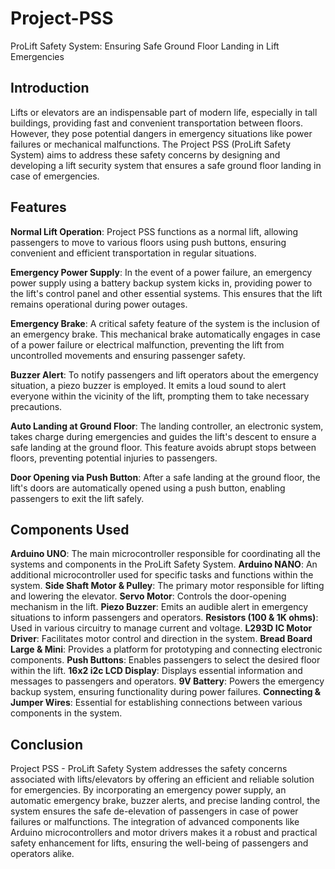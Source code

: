 # Project-PSS
 ProLift Safety System: Ensuring Safe Ground Floor Landing in Lift Emergencies

 ## Introduction
Lifts or elevators are an indispensable part of modern life, especially in tall buildings, providing fast and convenient transportation between floors. However, they pose potential dangers in emergency situations like power failures or mechanical malfunctions. The Project PSS (ProLift Safety System) aims to address these safety concerns by designing and developing a lift security system that ensures a safe ground floor landing in case of emergencies.

## Features
**Normal Lift Operation**: Project PSS functions as a normal lift, allowing passengers to move to various floors using push buttons, ensuring convenient and efficient transportation in regular situations.

**Emergency Power Supply**: In the event of a power failure, an emergency power supply using a battery backup system kicks in, providing power to the lift's control panel and other essential systems. This ensures that the lift remains operational during power outages.

**Emergency Brake**: A critical safety feature of the system is the inclusion of an emergency brake. This mechanical brake automatically engages in case of a power failure or electrical malfunction, preventing the lift from uncontrolled movements and ensuring passenger safety.

**Buzzer Alert**: To notify passengers and lift operators about the emergency situation, a piezo buzzer is employed. It emits a loud sound to alert everyone within the vicinity of the lift, prompting them to take necessary precautions.

**Auto Landing at Ground Floor**: The landing controller, an electronic system, takes charge during emergencies and guides the lift's descent to ensure a safe landing at the ground floor. This feature avoids abrupt stops between floors, preventing potential injuries to passengers.

**Door Opening via Push Button**: After a safe landing at the ground floor, the lift's doors are automatically opened using a push button, enabling passengers to exit the lift safely.

## Components Used
**Arduino UNO**: The main microcontroller responsible for coordinating all the systems and components in the ProLift Safety System.
**Arduino NANO**: An additional microcontroller used for specific tasks and functions within the system.
**Side Shaft Motor & Pulley**: The primary motor responsible for lifting and lowering the elevator.
**Servo Motor**: Controls the door-opening mechanism in the lift.
**Piezo Buzzer**: Emits an audible alert in emergency situations to inform passengers and operators.
**Resistors (100 & 1K ohms)**: Used in various circuitry to manage current and voltage.
**L293D IC Motor Driver**: Facilitates motor control and direction in the system.
**Bread Board Large & Mini**: Provides a platform for prototyping and connecting electronic components.
**Push Buttons**: Enables passengers to select the desired floor within the lift.
**16x2 i2c LCD Display**: Displays essential information and messages to passengers and operators.
**9V Battery**: Powers the emergency backup system, ensuring functionality during power failures.
**Connecting & Jumper Wires**: Essential for establishing connections between various components in the system.

## Conclusion
Project PSS - ProLift Safety System addresses the safety concerns associated with lifts/elevators by offering an efficient and reliable solution for emergencies. By incorporating an emergency power supply, an automatic emergency brake, buzzer alerts, and precise landing control, the system ensures the safe de-elevation of passengers in case of power failures or malfunctions. The integration of advanced components like Arduino microcontrollers and motor drivers makes it a robust and practical safety enhancement for lifts, ensuring the well-being of passengers and operators alike.
